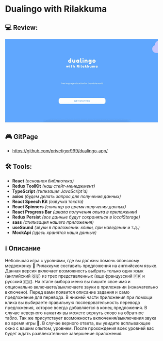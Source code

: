 # Dualingo with Rilakkuma

## 💻 Review:

![til](./src/assets/gif/review.gif)

## 🎮 GitPage

- https://github.com/privetigor999/dualingo-app/

## 🛠️ Tools:

- <b>React</b> <i>(основная библиотека)</i>
- <b>Redux ToolKit</b> <i>(наш стейт-менеджмент)</i>
- <b>TypeScript</b> <i>(типизация JavaScript'a)</i>
- <b>axios</b> <i>(будем делать запрос для получения данных)</i>
- <b>React Speech Kit</b> <i>(озвучка текста)</i>
- <b>React Spinners</b> <i>(спиннер во время получения данных)</i>
- <b>React Progress Bar</b> <i>(шкала получения опыта в приложении)</i>
- <b>Redux Persist</b> <i>(все данные будут сохраняться в localStorage)</i>
- <b>sass</b> <i>(стилизация нашего приложения)</i>
- <b>useSound</b> <i>(звуки в приложении: клики, при наведении и т.д.)</i>
- <b>MockApi</b> <i>(здесь хранятся наши данные)</i>

## ℹ️ Описание

Небольшая игра с уровнями, где вы должны помочь японскому медвежонку 🐻 Рилаккуме составить предложения на английском языке. Данная версия включает возможность выбрать только один язык (английский 🇬🇧) из трех представленных (еще французский 🇫🇷 и русский 🇷🇺). На этапе выбора меню вы пишите свое имя и опционально включаете/выключаете звуки в приложении (изначательно включено). Перед вами появится описание задания и само предложение для перевода. В нижней части приложения при помощи клика вы выбираете правильную последовательность перевода предложения, которое всегда добавляется в конец предложения. В случае неверного нажатия вы можете вернуть слово на обратное табло. Так же присутствует возможность включения/выключения звука во время игры 🎵. В случае верного ответа, вы увидите всплывающее окно с вашим опытом, уровнем. После прохождения всех уровней вас будет ждать развлекательное завершение приложения.
